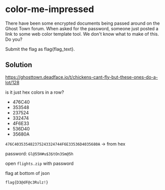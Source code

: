 # color-me-impressed

There have been some encrypted documents being passed around on the Ghost Town forum. 
When asked for the password, someone just posted a link to some web color template tool. 
We don't know what to make of this. Do you?

Submit the flag as flag{flag_text}.

## Solution

https://ghosttown.deadface.io/t/chickens-cant-fly-but-these-ones-do-a-lot/128

is it just hex colors in a row?

- 476C40
- 353548
- 237524
- 332474
- 4F6E33
- 536D40
- 35680A

`476C403535482375243324744F6E33536D4035680A` -> from hex

password: `Gl@55H#u$3$tOn3Sm@5h`

open `flights.zip` with password

flag at bottom of json

`flag{D3@dF@c3Rulz!}`

